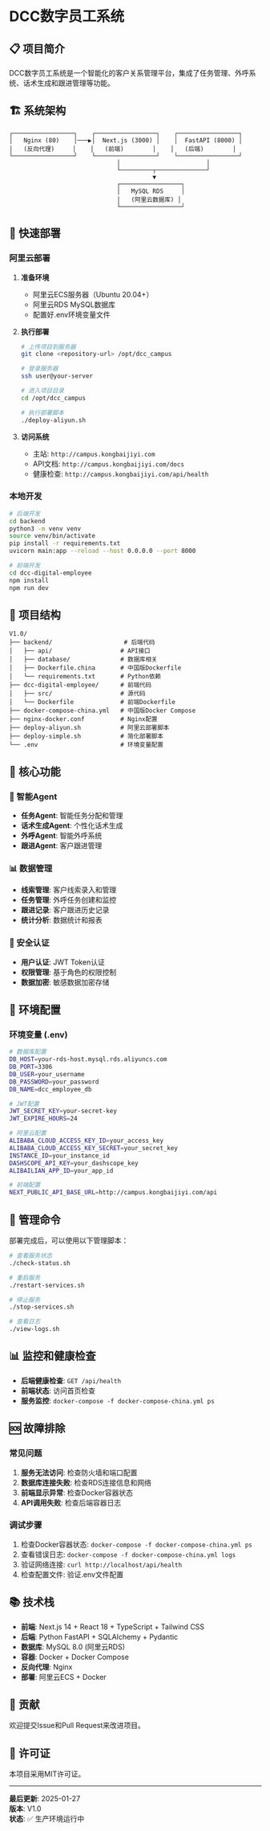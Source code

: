# DCC数字员工系统

## 📋 项目简介

DCC数字员工系统是一个智能化的客户关系管理平台，集成了任务管理、外呼系统、话术生成和跟进管理等功能。

## 🏗️ 系统架构

```
┌─────────────────┐    ┌─────────────────┐    ┌─────────────────┐
│   Nginx (80)    │───▶│  Next.js (3000) │    │  FastAPI (8000) │
│   (反向代理)     │    │   (前端)        │    │   (后端)        │
└─────────────────┘    └─────────────────┘    └─────────────────┘
                              │                        │
                              └─────────┬──────────────┘
                                        ▼
                              ┌─────────────────┐
                              │   MySQL RDS     │
                              │   (阿里云数据库) │
                              └─────────────────┘
```

## 🚀 快速部署

### 阿里云部署

1. **准备环境**
   - 阿里云ECS服务器（Ubuntu 20.04+）
   - 阿里云RDS MySQL数据库
   - 配置好.env环境变量文件

2. **执行部署**
   ```bash
   # 上传项目到服务器
   git clone <repository-url> /opt/dcc_campus
   
   # 登录服务器
   ssh user@your-server
   
   # 进入项目目录
   cd /opt/dcc_campus
   
   # 执行部署脚本
   ./deploy-aliyun.sh
   ```

3. **访问系统**
   - 主站: `http://campus.kongbaijiyi.com`
   - API文档: `http://campus.kongbaijiyi.com/docs`
   - 健康检查: `http://campus.kongbaijiyi.com/api/health`

### 本地开发

```bash
# 后端开发
cd backend
python3 -m venv venv
source venv/bin/activate
pip install -r requirements.txt
uvicorn main:app --reload --host 0.0.0.0 --port 8000

# 前端开发
cd dcc-digital-employee
npm install
npm run dev
```

## 📁 项目结构

```
V1.0/
├── backend/                    # 后端代码
│   ├── api/                   # API接口
│   ├── database/              # 数据库相关
│   ├── Dockerfile.china       # 中国版Dockerfile
│   └── requirements.txt       # Python依赖
├── dcc-digital-employee/      # 前端代码
│   ├── src/                   # 源代码
│   └── Dockerfile             # 前端Dockerfile
├── docker-compose-china.yml   # 中国版Docker Compose
├── nginx-docker.conf          # Nginx配置
├── deploy-aliyun.sh           # 阿里云部署脚本
├── deploy-simple.sh           # 简化部署脚本
└── .env                       # 环境变量配置
```

## 🔧 核心功能

### 🤖 智能Agent
- **任务Agent**: 智能任务分配和管理
- **话术生成Agent**: 个性化话术生成
- **外呼Agent**: 智能外呼系统
- **跟进Agent**: 客户跟进管理

### 📊 数据管理
- **线索管理**: 客户线索录入和管理
- **任务管理**: 外呼任务创建和监控
- **跟进记录**: 客户跟进历史记录
- **统计分析**: 数据统计和报表

### 🔐 安全认证
- **用户认证**: JWT Token认证
- **权限管理**: 基于角色的权限控制
- **数据加密**: 敏感数据加密存储

## 📝 环境配置

### 环境变量 (.env)
```bash
# 数据库配置
DB_HOST=your-rds-host.mysql.rds.aliyuncs.com
DB_PORT=3306
DB_USER=your_username
DB_PASSWORD=your_password
DB_NAME=dcc_employee_db

# JWT配置
JWT_SECRET_KEY=your-secret-key
JWT_EXPIRE_HOURS=24

# 阿里云配置
ALIBABA_CLOUD_ACCESS_KEY_ID=your_access_key
ALIBABA_CLOUD_ACCESS_KEY_SECRET=your_secret_key
INSTANCE_ID=your_instance_id
DASHSCOPE_API_KEY=your_dashscope_key
ALIBAILIAN_APP_ID=your_app_id

# 前端配置
NEXT_PUBLIC_API_BASE_URL=http://campus.kongbaijiyi.com/api
```

## 🔧 管理命令

部署完成后，可以使用以下管理脚本：

```bash
# 查看服务状态
./check-status.sh

# 重启服务
./restart-services.sh

# 停止服务
./stop-services.sh

# 查看日志
./view-logs.sh
```

## 📊 监控和健康检查

- **后端健康检查**: `GET /api/health`
- **前端状态**: 访问首页检查
- **服务监控**: `docker-compose -f docker-compose-china.yml ps`

## 🆘 故障排除

### 常见问题
1. **服务无法访问**: 检查防火墙和端口配置
2. **数据库连接失败**: 检查RDS连接信息和网络
3. **前端显示异常**: 检查Docker容器状态
4. **API调用失败**: 检查后端容器日志

### 调试步骤
1. 检查Docker容器状态: `docker-compose -f docker-compose-china.yml ps`
2. 查看错误日志: `docker-compose -f docker-compose-china.yml logs`
3. 验证网络连接: `curl http://localhost/api/health`
4. 检查配置文件: 验证.env文件配置

## 📚 技术栈

- **前端**: Next.js 14 + React 18 + TypeScript + Tailwind CSS
- **后端**: Python FastAPI + SQLAlchemy + Pydantic
- **数据库**: MySQL 8.0 (阿里云RDS)
- **容器**: Docker + Docker Compose
- **反向代理**: Nginx
- **部署**: 阿里云ECS + Docker

## 🤝 贡献

欢迎提交Issue和Pull Request来改进项目。

## 📄 许可证

本项目采用MIT许可证。

---

**最后更新**: 2025-01-27  
**版本**: V1.0  
**状态**: ✅ 生产环境运行中
